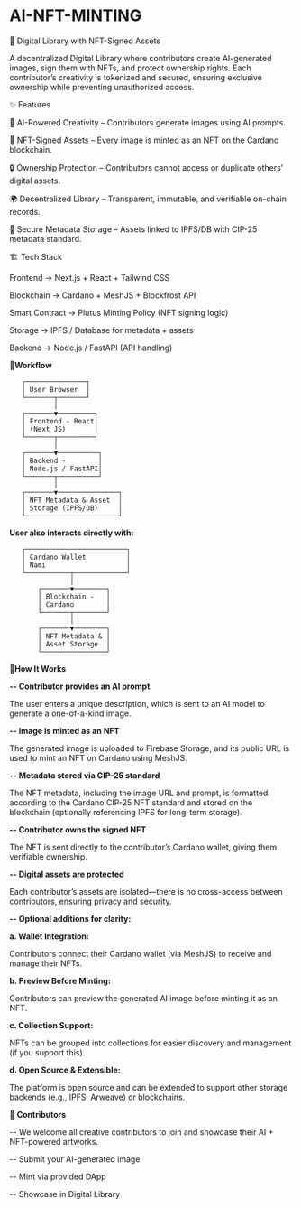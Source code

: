 # AI-NFT-MINTING

📖 Digital Library with NFT-Signed Assets

A decentralized Digital Library where contributors create AI-generated images, sign them with NFTs, and protect ownership rights. Each contributor’s creativity is tokenized and secured, ensuring exclusive ownership while preventing unauthorized access.

✨ Features

🎨 AI-Powered Creativity – Contributors generate images using AI prompts.

🔗 NFT-Signed Assets – Every image is minted as an NFT on the Cardano blockchain.

🔒 Ownership Protection – Contributors cannot access or duplicate others’ digital assets.

🌍 Decentralized Library – Transparent, immutable, and verifiable on-chain records.

📂 Secure Metadata Storage – Assets linked to IPFS/DB with CIP-25 metadata standard.

🏗️ Tech Stack

Frontend → Next.js + React + Tailwind CSS

Blockchain → Cardano + MeshJS + Blockfrost API

Smart Contract → Plutus Minting Policy (NFT signing logic)

Storage → IPFS / Database for metadata + assets

Backend → Node.js / FastAPI (API handling)

🔄**Workflow**

       ┌───────────────┐
       │ User Browser  │
       └───────┬───────┘
               │
       ┌───────▼─────────┐
       │ Frontend - React│
       │ (Next JS)       │
       └───────┬─────────┘
               │
       ┌───────▼──────────┐
       │ Backend -        │
       │ Node.js / FastAPI│
       └───────┬──────────┘
               │
       ┌───────▼───────────────┐
       │ NFT Metadata & Asset  │
       │ Storage (IPFS/DB)     │
       └───────────────────────┘

                   
**User also interacts directly with:**

       ┌─────────────────────────┐
       │ Cardano Wallet          │
       │ Nami                    │
       └───────────┬─────────────┘
                   │
           ┌───────▼────────┐
           │ Blockchain -   │
           │ Cardano        │
           └───────┬────────┘
                   │
           ┌───────▼────────┐
           │ NFT Metadata & │
           │ Asset Storage  │
           └────────────────┘



🚀**How It Works**

**-- Contributor provides an AI prompt**

The user enters a unique description, which is sent to an AI model to generate a one-of-a-kind image.

**-- Image is minted as an NFT**

The generated image is uploaded to Firebase Storage, and its public URL is used to mint an NFT on Cardano using MeshJS.

**-- Metadata stored via CIP-25 standard**

The NFT metadata, including the image URL and prompt, is formatted according to the Cardano CIP-25 NFT standard and stored on the blockchain (optionally referencing IPFS for long-term storage).

**-- Contributor owns the signed NFT**

The NFT is sent directly to the contributor’s Cardano wallet, giving them verifiable ownership.

**-- Digital assets are protected**

Each contributor’s assets are isolated—there is no cross-access between contributors, ensuring privacy and security.

**-- Optional additions for clarity:**

**a. Wallet Integration:**

Contributors connect their Cardano wallet (via MeshJS) to receive and manage their NFTs.

**b. Preview Before Minting:**

Contributors can preview the generated AI image before minting it as an NFT.

**c. Collection Support:**

NFTs can be grouped into collections for easier discovery and management (if you support this).

**d. Open Source & Extensible:**

The platform is open source and can be extended to support other storage backends (e.g., IPFS, Arweave) or blockchains.

🤝 **Contributors**

-- We welcome all creative contributors to join and showcase their AI + NFT-powered artworks.

-- Submit your AI-generated image

-- Mint via provided DApp

-- Showcase in Digital Library

